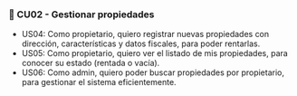 ### 🔸 CU02 - Gestionar propiedades

- US04: Como propietario, quiero registrar nuevas propiedades con dirección, características y datos fiscales, para poder rentarlas.
- US05: Como propietario, quiero ver el listado de mis propiedades, para conocer su estado (rentada o vacía).
- US06: Como admin, quiero poder buscar propiedades por propietario, para gestionar el sistema eficientemente.